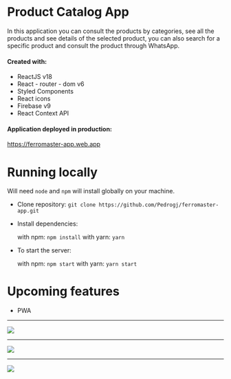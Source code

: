 # Product Catalog App

In this application you can consult the products by categories, see all the products and see details of the selected product, you can also search for a specific product and consult the product through WhatsApp.

#### Created with:

- ReactJS v18
- React - router - dom v6
- Styled Components
- React icons
- Firebase v9
- React Context API

#### Application deployed in production:

https://ferromaster-app.web.app

# Running locally

Will need `node` and `npm` will install globally on your machine.

- Clone repository:
  `git clone https://github.com/Pedrogj/ferromaster-app.git`

- Install dependencies:

  with npm: `npm install`
  with yarn: `yarn`

- To start the server:

  with npm: `npm start`
  with yarn: `yarn start`

# Upcoming features

- PWA

---

![](https://lh3.googleusercontent.com/GRouTxG51mIzNfL0SgTh_frh2qrrOqhxtACGTn_KCvxyAFwz0uk78baQ9b_zEPMPmWcsGRiHT2MOmLZhJyIEfFPubArqJTb7ZHuPcTGfdVgHB6-9jyFyY_A8uocm_O8tEs865U9sQ8Ba5lDG5qN6Kfcc4K8wwBKoxhuuDLkW1eCTDi1gZjg_F_o-Qd30OsH2VUcE2-8I0RY0ImqhiPFeDlzyw_rkMy_MXf9-_7dPSEtJYLx7jqpRUNN3jrR77rTOEBdQlWsACo217WGwzIkwwwUSpMesg5p8pC6RxE7KcYp19tWs7wz6pMnWcHmUUDyL_BLvf6lbdiGJaIIwM4vtCyBqP8RTfyY0GCQc3lBZvhixUbQK7YmHn5oV3wO-BlLwpDA73fMuuf-w-OAv_OOrgun3F2m1qzf82MeYIKL_A8RrSZQojuBl_BB7eWp2SbuC-7HEYXlbDklSWfNeJvfM690sXJUdfK9_DeEF2hx9J9AZjohyeeLuAALfI14b0w8o-rLEBcTpJWHow80XxFEmXbVIr5krgFl-pePTvxnlwy8Dj6RerbDEjg8MfP02l1xyFcThrbrxIwHA0Tn2eiWx4-sBkaMoUniccrIiL63VbEOjKC0Tu9BBjsc8gejXdzu1oxbpxANgnnwvH6j4qSDhE4HnyTSPC9vCQSJy9Epk4lYNvcNF50hVy5PWVPbEVMGgWNvDWOW3kAQFPH76Ib1yv9degq7-9t9nA7ShYQ7w_VE5nydDoTgRMEinGzRK5QaYU-7uKOy5RGNbm_nvWS0i7wDLKIcZaVt_uRQIFynAedaUkUhSAKht9htFgRluwDAPHpxm=w1330-h656-no?authuser=0)

---

![](https://lh3.googleusercontent.com/FMKIM1gmEj1_JcWpI_rJGXavazQrLL9rGEhGwV34ZEfkISOoSyrCXWZUfXa2PixYBx_uvMlOEvjhjBV64FqfvAIhDJ1xX_90sUaysImYfCtqgWtZe6_oXWTi1rUPGAJLx9X_8XgGxiWvz-0Ryu9zWEGVESEAqA4rpTf4LKToHHJWzd5Q1zFulb5hU1K64CloI9TNpluTO3lDBfUnN1_fZS5EyHiI6bTLeoJFVsvmYIfVRGDYG2TLi82q2BAdX2ZO2pBAPbqFCWvYXyhQnD6vS5DbOsTXyGNjPxnF-qtcbxzkVyZgWgum-Ed514wgf6LwohOLkgtfvnwbpckhrwtFB_vv6JjaL_-aBqbK_nKEyc6Gib7jge43GMKNmpYUWXk3yaMI2TQKWRV4dZZD8vnxjfUGq2oJTsvysAkQ2yvs7a_ODJO7dX1ctsaBmUZ6z-QkG-rGph90RU0jP-MEHTYpg_NfJdabyyDrrMNRR0_RQfQvCdZkdUagygYaeKdEhPa6yGHYJt8pJIlTlhQixeahTUsIQG7Y-pj5KaqQWL_nuFUWOcJ_5cm8sIHevdc7ohZAhR_el7cHnGx2JnlbnDremvv0C3RyoHvXQHFHCYr8AC_8wvhvkkz1PoQN4Qp0ERi2jWgkB6Ms7SdsJaBUSruj4uXA5j5CFsvfwH-sRw9fQswUptmVNhT53AI-eCHYHXZ9UvyFKYwXT-3RxKPyGuJ6z5IHsUn-K6GjB954xrrsgSw5qtoI1huzTTKdS2Yqgt671cdwhg1nsZHIowx3BRaLgxGKVkP2gdjqRfGqRmjwdjtmQsgLtro8Rxbq9MMdNIdNn5Yg=w1348-h659-no?authuser=0)

---

![](https://lh3.googleusercontent.com/PVomWKXTJz04AThowOu21fAvtOcr4Uti6vwV3gUxIBdD3m88ToRAm_teSgT3tv00OBHiZXQaL7EoWK349qWSthLXB11q8PUBmVnTDI22qGtzjJ-09pDx1RegNSz1hJFpvH4TGXqS5sPL6X0VUVYLNa3GTzgiwksnua58CPJQXSji0PvTM8HKj8vDR0zt1Thi29vf1R_IA4GWTROR_VMrCd8KHAUEHvcyC7adQ-h8xL1JEBPf_mVD3rhrlM-GZBBr9sJi9GNl6PoPPWNx_U2BmJpmNXW2NoWouEgPyjUxo9Hop6GYQM74BG5VVBZX_g8LFVXuVzKBVcdIH1I9l7e_XyaqtwYaa6R7tysO_hCNWMOJrxjA9Bu1KuX7k6EK2NF_BqF6J4UI8U0AMv_iGX4-uk3sgvTgQzFSz3jx2nyFkvDyqrL32IOA-tlPR0ERGzRlmlTw_Zbtiw7gsiKigekV1-GGCrQOlPAF9ikCIho6aevrLvtAyMXtq9OuqW8vkaFD615kgqjkZWw6pPCB3qw6cfLfBe2W1NgLK4PWfTxrpyF6f-SndxHFMDK0dlXXtE3Xwh994aMjHzm0T8fEqGZSu4Ybug0WBiIrEvUNY6WMQ15IURx9JMsgOtXxscTyPmScxZa8ahsATolZ4n0EBAfHhgKiN477xGVePjyrIbB1mDwt3kkAKkRlB991WYlsiwWRF0WbckEjf-kubAjimgDryVWSKsF537YTrhwXIrV07KtisHxPMtLnesevHpBTQ7dB6T79pJ2EsrJPjTQqGFVhc74txUWsd6HNv-pQ0V2QziJT3vyAL6_y5fuS_BpQ2Iu7X85Z=w1350-h652-no?authuser=0)
